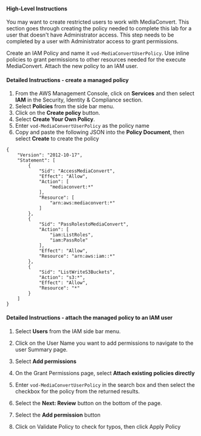 #### High-Level Instructions

You may want to create restricted users to work with MediaConvert.  This section goes through creating the policy needed to complete this lab for a user that doesn't have Administrator access.  This step needs to be completed by a user with Administrator access to grant permissions.

Create an IAM Policy and name it `vod-MediaConvertUserPolicy`.  Use inline policies to grant permissions to other resources needed for the execute MediaConvert.  Attach the new policy to an IAM user.

#### Detailed Instructions - create a managed policy
1. From the AWS Management Console, click on **Services** and then select **IAM** in the Security, Identity & Compliance section.
1. Select **Policies** from the side bar menu.
1. Click on the **Create policy** button.
1. Select **Create Your Own Policy**.
1. Enter `vod-MediaConvertUserPolicy` as the policy name
1. Copy and paste the following JSON into the **Policy Document**, then select **Create** to create the policy
```
{
    "Version": "2012-10-17",
    "Statement": [
        {
            "Sid": "AccessMediaConvert",
            "Effect": "Allow",
            "Action": [
                "mediaconvert:*"
            ],
            "Resource": [
                "arn:aws:mediaconvert:*"
            ]
        },
        {
            "Sid": "PassRolestoMediaConvert",
            "Action": [
                "iam:ListRoles",
                "iam:PassRole"
            ],
            "Effect": "Allow",
            "Resource": "arn:aws:iam::*"
        },
        {
            "Sid": "ListWriteS3Buckets",
            "Action": "s3:*",
            "Effect": "Allow",
            "Resource": "*"
        }
    ]
}
```

#### Detailed Instructions - attach the managed policy to an IAM user

1. Select **Users** from the IAM side bar menu.
1. Click on the User Name you want to add permissions to navigate to the user Summary page.
1. Select **Add permissions** 
1. On the Grant Permissions page, select **Attach existing policies directly**
1. Enter `vod-MediaConvertUserPolicy` in the search box and then select the checkbox for the policy from the returned results. 
1. Select the **Next: Review** button on the bottom of the page.
1. Select the **Add permission** button

6. Click on Validate Policy to check for typos, then click Apply Policy